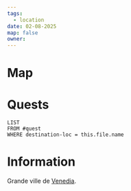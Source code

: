 ```yaml
---
tags:
  - location
date: 02-08-2025
map: false
owner:
---
```

# Map

# Quests


```dataview
LIST
FROM #quest 
WHERE destination-loc = this.file.name
```


# Information

Grande ville de [Venedia](Venedia.md).